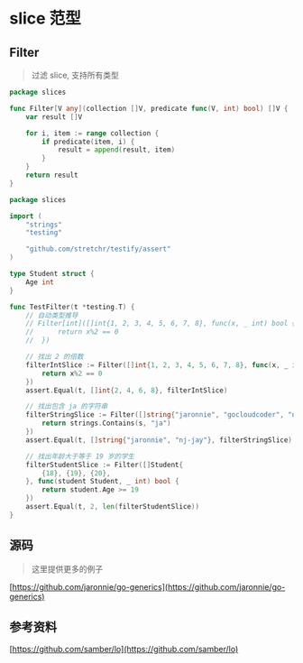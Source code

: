 # slice 范型

## Filter

> 过滤 slice, 支持所有类型

```go
package slices

func Filter[V any](collection []V, predicate func(V, int) bool) []V {
	var result []V

	for i, item := range collection {
		if predicate(item, i) {
			result = append(result, item)
		}
	}
	return result
}
```

```go
package slices

import (
	"strings"
	"testing"

	"github.com/stretchr/testify/assert"
)

type Student struct {
	Age int
}

func TestFilter(t *testing.T) {
	// 自动类型推导
	// Filter[int]([]int{1, 2, 3, 4, 5, 6, 7, 8}, func(x, _ int) bool {
	//		return x%2 == 0
	//	})

	// 找出 2 的倍数
	filterIntSlice := Filter([]int{1, 2, 3, 4, 5, 6, 7, 8}, func(x, _ int) bool {
		return x%2 == 0
	})
	assert.Equal(t, []int{2, 4, 6, 8}, filterIntSlice)

	// 找出包含 ja 的字符串
	filterStringSlice := Filter([]string{"jaronnie", "gocloudcoder", "nj-jay"}, func(s string, _ int) bool {
		return strings.Contains(s, "ja")
	})
	assert.Equal(t, []string{"jaronnie", "nj-jay"}, filterStringSlice)

	// 找出年龄大于等于 19 岁的学生
	filterStudentSlice := Filter([]Student{
		{18}, {19}, {20},
	}, func(student Student, _ int) bool {
		return student.Age >= 19
	})
	assert.Equal(t, 2, len(filterStudentSlice))
}

```

## 源码

> 这里提供更多的例子

[https://github.com/jaronnie/go-generics](https://github.com/jaronnie/go-generics)

## 参考资料

[https://github.com/samber/lo](https://github.com/samber/lo)